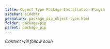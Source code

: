 ```yaml
---
title: Object Type Package Installation Plugin
sidebar: sidebar
permalink: package_pip_object-type.html
folder: package/pip
parent: package_pip
---
```


*Content will follow soon*
